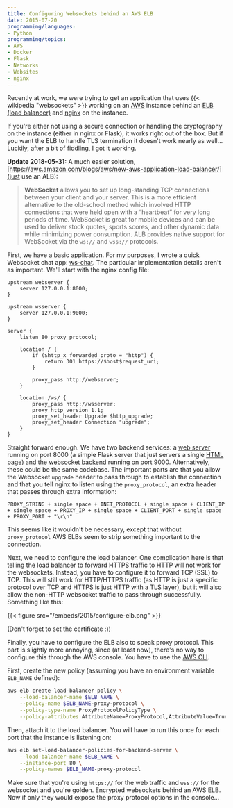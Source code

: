 ```yaml
---
title: Configuring Websockets behind an AWS ELB
date: 2015-07-20
programming/languages:
- Python
programming/topics:
- AWS
- Docker
- Flask
- Networks
- Websites
- nginx
---
```

Recently at work, we were trying to get an application that uses {{< wikipedia "websockets" >}} working on an <a href="https://aws.amazon.com/">AWS</a> instance behind an <a href="https://aws.amazon.com/elasticloadbalancing/">ELB (load balancer)</a> and <a href="http://nginx.org/">nginx</a> on the instance.

If you're either not using a secure connection or handling the cryptography on the instance (either in nginx or Flask), it works right out of the box. But if you want the ELB to handle TLS termination it doesn't work nearly as well... Luckily, after a bit of fiddling, I got it working.

**Update 2018-05-31:** A much easier solution, [https://aws.amazon.com/blogs/aws/new-aws-application-load-balancer/](just use an ALB):

> **WebSocket** allows you to set up long-standing TCP connections between your client and your server. This is a more efficient alternative to the old-school method which involved HTTP connections that were held open with a “heartbeat” for very long periods of time. WebSocket is great for mobile devices and can be used to deliver stock quotes, sports scores, and other dynamic data while minimizing power consumption. ALB provides native support for WebSocket via the `ws://` and `wss://` protocols.

<!--more-->

First, we have a basic application. For my purposes, I wrote a quick Websocket chat app: <a href="https://github.com/jpverkamp/ws-chat">ws-chat</a>. The particular implementation details aren't as important. We'll start with the nginx config file:

```nginx
upstream webserver {
    server 127.0.0.1:8000;
}

upstream wsserver {
    server 127.0.0.1:9000;
}

server {
    listen 80 proxy_protocol;

    location / {
        if ($http_x_forwarded_proto = "http") {
            return 301 https://$host$request_uri;
        }

        proxy_pass http://webserver;
    }

    location /ws/ {
        proxy_pass http://wsserver;
        proxy_http_version 1.1;
        proxy_set_header Upgrade $http_upgrade;
        proxy_set_header Connection "upgrade";
    }
}
```

Straight forward enough. We have two backend services: a <a href="https://github.com/jpverkamp/ws-chat/blob/master/app/web-server.py">web server</a> running on port 8000 (a simple Flask server that just servers a single <a href="https://github.com/jpverkamp/ws-chat/blob/master/app/templates/index.html">HTML page</a>) and the <a href="https://github.com/jpverkamp/ws-chat/blob/master/app/ws-server.py">websocket backend</a> running on port 9000. Alternatively, these could be the same codebase. The important parts are that you allow the Websocket `upgrade` header to pass through to establish the connection and that you tell nginx to listen using the `proxy_protocol`, an extra header that passes through extra information:

```text
PROXY_STRING + single space + INET_PROTOCOL + single space + CLIENT_IP + single space + PROXY_IP + single space + CLIENT_PORT + single space + PROXY_PORT + "\r\n"
```

This seems like it wouldn't be necessary, except that without `proxy_protocol` AWS ELBs seem to strip something important to the connection.

Next, we need to configure the load balancer. One complication here is that telling the load balancer to forward HTTPS traffic to HTTP will not work for the websockets. Instead, you have to configure it to forward TCP (SSL) to TCP. This will still work for HTTP/HTTPS traffic (as HTTP is just a specific protocol over TCP and HTTPS is just HTTP with a TLS layer), but it will also allow the non-HTTP websocket traffic to pass through successfully. Something like this:

{{< figure src="/embeds/2015/configure-elb.png" >}}

(Don't forget to set the certificate :))

Finally, you have to configure the ELB also to speak proxy protocol. This part is slightly more annoying, since (at least now), there's no way to configure this through the AWS console. You have to use the <a href="https://aws.amazon.com/cli/">AWS CLI</a>.

First, create the new policy (assuming you have an environment variable `ELB_NAME` defined):

```bash
aws elb create-load-balancer-policy \
    --load-balancer-name $ELB_NAME \
    --policy-name $ELB_NAME-proxy-protocol \
    --policy-type-name ProxyProtocolPolicyType \
    --policy-attributes AttributeName=ProxyProtocol,AttributeValue=True
```

Then, attach it to the load balancer. You will have to run this once for each port that the instance is listening on:

```bash
aws elb set-load-balancer-policies-for-backend-server \
    --load-balancer-name $ELB_NAME \
    --instance-port 80 \
    --policy-names $ELB_NAME-proxy-protocol
```

Make sure that you're using `https://` for the web traffic and `wss://` for the websocket and you're golden. Encrypted websockets behind an AWS ELB. Now if only they would expose the proxy protocol options in the console...
